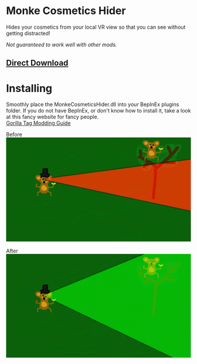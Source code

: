 # Monke Cosmetics Hider
Hides your cosmetics from your local VR view so that you can see without getting distracted!

*Not guaranteed to work well with other mods.*
## [Direct Download](https://github.com/auralius-dev/MonkeCosmeticsHider/releases/download/1.0.0.0/MonkeCosmeticsHider.dll)

# Installing
Smoothly place the MonkeCosmeticsHider.dll into your BepInEx plugins folder. If you do not have BepInEx, or don't know how to install it, take a look at this fancy website for fancy people.\
[Gorilla Tag Modding Guide](https://gorillatagmodding.burrito.software/)

Before
![Insert image of blind monke here. :c](https://raw.githubusercontent.com/auralius-dev/MonkeCosmeticsHider/main/img/before.jpg)

After
![insert happy image of all seeing monke here. :D](https://raw.githubusercontent.com/auralius-dev/MonkeCosmeticsHider/main/img/after.jpg)
